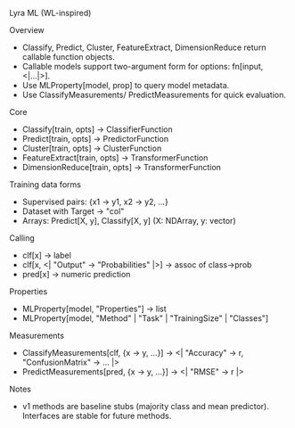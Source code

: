 Lyra ML (WL-inspired)

Overview
- Classify, Predict, Cluster, FeatureExtract, DimensionReduce return callable function objects.
- Callable models support two-argument form for options: fn[input, <|...|>].
- Use MLProperty[model, prop] to query model metadata.
- Use ClassifyMeasurements/ PredictMeasurements for quick evaluation.

Core
- Classify[train, opts] -> ClassifierFunction
- Predict[train, opts] -> PredictorFunction
- Cluster[train, opts] -> ClusterFunction
- FeatureExtract[train, opts] -> TransformerFunction
- DimensionReduce[train, opts] -> TransformerFunction

Training data forms
- Supervised pairs: {x1 -> y1, x2 -> y2, ...}
- Dataset with Target -> "col"
- Arrays: Predict[X, y], Classify[X, y] (X: NDArray, y: vector)

Calling
- clf[x] -> label
- clf[x, <| "Output" -> "Probabilities" |>] -> assoc of class->prob
- pred[x] -> numeric prediction

Properties
- MLProperty[model, "Properties"] -> list
- MLProperty[model, "Method" | "Task" | "TrainingSize" | "Classes"]

Measurements
- ClassifyMeasurements[clf, {x -> y, ...}] -> <| "Accuracy" -> r, "ConfusionMatrix" -> ... |>
- PredictMeasurements[pred, {x -> y, ...}] -> <| "RMSE" -> r |>

Notes
- v1 methods are baseline stubs (majority class and mean predictor). Interfaces are stable for future methods.
